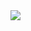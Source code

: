 <!DOCTYPE html>
<html lang="fr">
    <head>
        <meta charset="UTF-8">
    </head>
    <body>
        <img src="https://www.canva.com/design/DAGXeHDq8xU/-OQZ6ZmrOlCFALY0bC-aWQ/view" style="width : 50%, border-radius : 50%">
</body>
</html>
